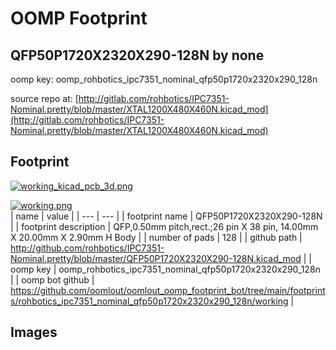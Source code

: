 # OOMP Footprint  
## QFP50P1720X2320X290-128N  by none  
  
oomp key: oomp_rohbotics_ipc7351_nominal_qfp50p1720x2320x290_128n  
  
source repo at: [http://gitlab.com/rohbotics/IPC7351-Nominal.pretty/blob/master/XTAL1200X480X460N.kicad_mod](http://gitlab.com/rohbotics/IPC7351-Nominal.pretty/blob/master/XTAL1200X480X460N.kicad_mod)  
## Footprint  
  
[![working_kicad_pcb_3d.png](working_kicad_pcb_3d_600.png)](working_kicad_pcb_3d.png)  
  
[![working.png](working_600.png)](working.png)  
| name | value | 
| --- | --- | 
| footprint name | QFP50P1720X2320X290-128N | 
| footprint description | QFP,0.50mm pitch,rect.;26 pin X 38 pin, 14.00mm X 20.00mm X 2.90mm H Body | 
| number of pads | 128 | 
| github path | http://github.com/rohbotics/IPC7351-Nominal.pretty/blob/master/QFP50P1720X2320X290-128N.kicad_mod | 
| oomp key | oomp_rohbotics_ipc7351_nominal_qfp50p1720x2320x290_128n | 
| oomp bot github | https://github.com/oomlout/oomlout_oomp_footprint_bot/tree/main/footprints/rohbotics_ipc7351_nominal_qfp50p1720x2320x290_128n/working | 
## Images  

